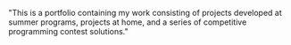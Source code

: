 "This is a portfolio containing my work consisting of projects developed at summer programs, projects at home, and a series of competitive programming contest solutions." 

